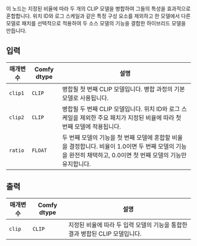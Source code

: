 이 노드는 지정된 비율에 따라 두 개의 CLIP 모델을 병합하여 그들의 특성을 효과적으로 혼합합니다. 위치 ID와 로그 스케일과 같은 특정 구성 요소를 제외하고 한 모델에서 다른 모델로 패치를 선택적으로 적용하여 두 소스 모델의 기능을 결합한 하이브리드 모델을 만듭니다.

## 입력

| 매개변수 | Comfy dtype | 설명 |
|-----------|-------------|-------------|
| `clip1`   | `CLIP`      | 병합될 첫 번째 CLIP 모델입니다. 병합 과정의 기본 모델로 사용됩니다. |
| `clip2`   | `CLIP`      | 병합될 두 번째 CLIP 모델입니다. 위치 ID와 로그 스케일을 제외한 주요 패치가 지정된 비율에 따라 첫 번째 모델에 적용됩니다. |
| `ratio`   | `FLOAT`     | 두 번째 모델의 기능을 첫 번째 모델에 혼합할 비율을 결정합니다. 비율이 1.0이면 두 번째 모델의 기능을 완전히 채택하고, 0.0이면 첫 번째 모델의 기능만 유지합니다. |

## 출력

| 매개변수 | Comfy dtype | 설명 |
|-----------|-------------|-------------|
| `clip`    | `CLIP`      | 지정된 비율에 따라 두 입력 모델의 기능을 통합한 결과 병합된 CLIP 모델입니다. |
